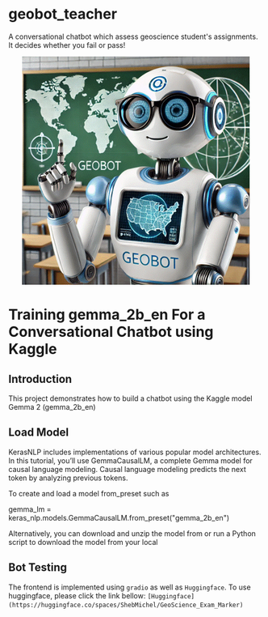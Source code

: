 # geobot_teacher   

A conversational chatbot which assess geoscience student's assignments. It decides whether you fail or pass!
<p align="center">
<img src="https://github.com/ShebMichel/kagglex_imagebot/blob/main/geoBot_to_github.gif" alt="GeoBot Demo">
</p>

# Training gemma_2b_en For a Conversational Chatbot using Kaggle 

## Introduction

This project demonstrates how to build a chatbot using the Kaggle model Gemma 2 (gemma_2b_en)

## Load Model

KerasNLP includes implementations of various popular model architectures. In this tutorial, you’ll use GemmaCausalLM, a complete Gemma model for causal language modeling. Causal language modeling predicts the next token by analyzing previous tokens.

To create and load a model from_preset such as

gemma_lm = keras_nlp.models.GemmaCausalLM.from_preset("gemma_2b_en")

Alternatively, you can download and unzip the model from or run a Python script to download the model from your local

## Bot Testing

The frontend is implemented using `gradio` as well as `Huggingface`. 
To use huggingface, please click the link bellow:
`[Huggingface](https://huggingface.co/spaces/ShebMichel/GeoScience_Exam_Marker)`



